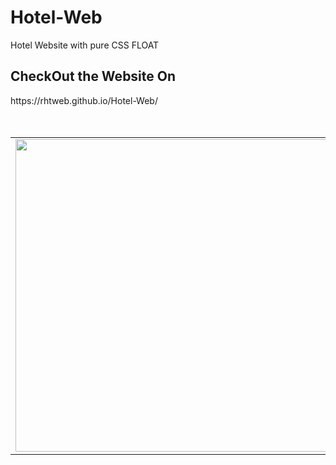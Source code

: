 # Hotel-Web
Hotel Website with pure CSS FLOAT


<h2>CheckOut the Website On</h2>
https://rhtweb.github.io/Hotel-Web/

<!--
![Hotel-Web](https://user-images.githubusercontent.com/55020650/111148994-51530400-85b2-11eb-8a8f-f076e8af5070.jpg)
-->


<br />
<br />
<br />
<table>
  <tr>
   <td><img src="https://user-images.githubusercontent.com/55020650/111148994-51530400-85b2-11eb-8a8f-f076e8af5070.jpg" width="500" height="500"></td>
   <td>
    <h3>Contact Me</h3>
<ul>
  <li>
    My Portfolio Website <br /> https://rhtwebportfolio.web.app/
  </li>
  <li>
    LinkedIn <br />  https://www.linkedin.com/in/RhtWeb
  </li>
  <li>
    GitHub  <br />    https://github.com/RhtWeb
  </li>
  </ul>
   </td>
 </tr>
 </table>
